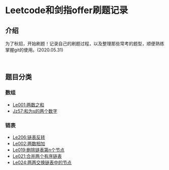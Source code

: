 # Leetcode和剑指offer刷题记录

## 介绍
​		为了秋招，开始刷题！记录自己的刷题过程，以及整理那些常考的题型，顺便熟练掌握git的使用。(2020.05.31)

​		

## 题目分类

### 数组

- [Le001:两数之和](/src/array/TwoSum.java)
- [Jz57:和为s的两个数字](/src/array/TwoSum1.java)

### 链表

- [Le206:链表反转](/src/linked/ReverseList.java)
- [Le002:两数相加](/src/linked/AddTwoNumbers.java)
- [Le019:删除链表第n个节点](/src/linked/RemoveNthFromEnd.java)
- [Le021:合并两个有序链表](/src/linked/MergeTwoLists.java)
- [Le024:两两交换链表中的节点](/src/linked/SwapPairs.java)

